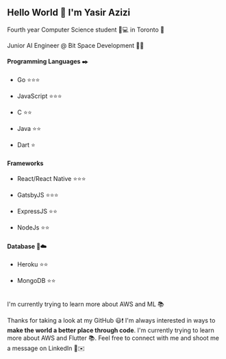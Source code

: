 ## Hello World :wave: I'm Yasir Azizi

Fourth year Computer Science student :school_satchel::computer: in Toronto :city_sunrise:

Junior AI Engineer @ Bit Space Development :microscope::iphone:



#### Programming Languages :black_nib:

   - Go :star::star::star:

   - JavaScript :star::star::star:

   - C :star::star:

   - Java :star::star:

   - Dart :star:

#### Frameworks

   - React/React Native :star::star::star:

   - GatsbyJS :star::star::star:

   - ExpressJS :star::star:

   - NodeJs :star::star:

#### Database :floppy_disk::cloud:

   - Heroku :star::star:

   - MongoDB :star::star:      

<br>
I'm currently trying to learn more about AWS and ML 📚

Thanks for taking a look at my GitHub :smiley::exclamation:  I'm always interested in ways to **make the world a better place through code**. I'm currently trying to learn more about AWS and Flutter 📚. Feel free to connect with me and shoot me a message on LinkedIn :gun:✉️​
